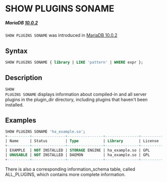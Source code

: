# SHOW PLUGINS SONAME

##### MariaDB [10.0.2](/kb/en/mariadb-1002-release-notes/)

`SHOW PLUGINS SONAME` was introduced in [MariaDB 10.0.2](/kb/en/mariadb-1002-release-notes/)

## Syntax

```sql
SHOW PLUGINS SONAME { library | LIKE 'pattern' | WHERE expr };
```

## Description

<code class="highlight fixed" style="white-space:pre-wrap">SHOW PLUGINS SONAME</code> displays information about compiled-in and all server plugins in the <a undefined>plugin_dir</a> directory, including plugins that haven't been installed.

## Examples

```sql
SHOW PLUGINS SONAME 'ha_example.so';
+----------+---------------+----------------+---------------+---------+
| Name     | Status        | Type           | Library       | License |
+----------+---------------+----------------+---------------+---------+
| EXAMPLE  | NOT INSTALLED | STORAGE ENGINE | ha_example.so | GPL     |
| UNUSABLE | NOT INSTALLED | DAEMON         | ha_example.so | GPL     |
+----------+---------------+----------------+---------------+---------+
```

There is also a corresponding <a undefined>information_schema</a> table, called <a undefined>ALL_PLUGINS</a>, which contains more complete information.